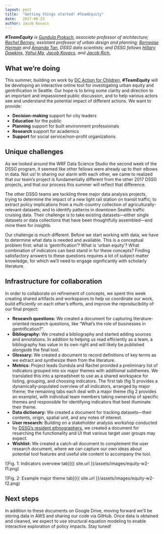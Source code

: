 ```yaml
---
layout: post
title:  "Getting things started! #TeamEquity"
date:   2017-06-23
author: Jacob Kovacs
---
```

 
***\#TeamEquity** is [Gundula Proksch,](http://realestate.washington.edu/about/people/fellows/gundula-proksch/) associate professor of architecture; [Rachel Berney,](http://realestate.washington.edu/about/people/fellows/rachel-berney/) assistant professor of urban design and planning; [Bernease Herman](http://escience.washington.edu/people/bernease-herman/) and [Amanda Tan,](http://escience.washington.edu/people/amanda-tan/) DSSG data scientists; and DSSG fellows [Hillary Dawkins,](https://uwescience.github.io/DSSG2017//2017/06/16/Hillary_Dawkins.html) [Yahui Ma,](https://uwescience.github.io/DSSG2017//2017/06/16/maya-post.html) [Jacob Kovacs,](https://uwescience.github.io/DSSG2017//2017/06/16/jtkovacs-intro.html) and [Jacob Rich.](https://uwescience.github.io/DSSG2017//2017/06/16/jrich.html)*

## What we’re doing

This summer, building on work by [DC Action for Children,](http://datatools.dcactionforchildren.org/) **\#TeamEquity** will be developing an interactive online tool for investigating urban equity and gentrification in Seattle. Our hope is to bring some clarity and direction to an important and impassioned public discussion, and to help various actors see and understand the potential impact of different actions. We want to provide:

- **Decision-making** support for city leaders
- **Education** for the public
- **Planning** support for built environment professionals
- **Research** support for academics
- **Support** for social service/non-profit organizations

## Unique challenges

As we looked around the WRF Data Science Studio the second week of the DSSG program, it seemed like other fellows were already up to their elbows in data. Not us! In sharing our alarm with each other, we came to realized that our team’s project is fundamentally different from the other 2017 DSSG projects, and that our process this summer will reflect that difference. 

The other DSSG teams are tackling three major data analysis projects, trying to determine the impact of a new light rail station on transit traffic; to extract policy implications from a multi-country collection of agriculturally-relevant datasets; and to identify patterns in downtown Seattle traffic cruising data. Their challenge is to take existing datasets—either single datasets or data collections that have been thoughtfully assembled—and mine them for insights.

Our challenge is much different. Before we start working with data, we have to determine what data is needed and available. This is a conceptual problem first: what is ‘gentrification’? What is ‘urban equity’? What combination of indicators can best stand in for these concepts? Finding satisfactory answers to these questions requires a lot of subject matter knowledge, for which we’ll need to engage significantly with scholarly literature.

## Infrastructure for collaboration

In order to collaborate on refinement of concepts, we spent this week creating shared artifacts and workspaces to help us coordinate our work, build efficiently on each other’s efforts, and improve the reproducibility of our final project:

- **Research questions:** We created a document for capturing literature-oriented research questions, like “What’s the role of businesses in gentrification?”.
- **Bibliography:** We created a bibliography and started adding sources and annotations. In addition to helping us read efficiently as a team, a bibliography has value in its own right and will likely be published alongside the final tool.
- **Glossary:** We created a document to record definitions of key terms as we extract and synthesize them from the literature.
- **Metrics:** Project leads Gundula and Rachel provided a preliminary list of indicators grouped into six major themes with additional subthemes. We translated this into a spreadsheet to use as a shared workspace for listing, grouping, and choosing indicators. The first tab (fig 1) provides a dynamically-populated overview of all indicators, arranged by major theme; the remaining tabs each deal with a major theme (fig 2 provides an example), with individual team members taking ownership of specific themes and responsible for identifying indicators that best illuminate their theme. 
- **Data dictionary:** We created a document for tracking datasets—their contents, origin, spatial unit, and any notes of interest. 
- **User research:** Building on a stakeholder analysis workshop conducted by [DSSG’s resident ethnographers,](http://escience.washington.edu/research-project/ethnography-of-data-science-collaborations/) we created a document for resarching the functionality and UI that various target user groups may expect.
- **Wishlist:** We created a catch-all document to complement the user research document, where we can capture our own ideas about potential tool features and useful site content to accompany the tool.

![Fig. 1: Indicators overview tab]({{ site.url }}/assets/images/equity-w2-f1.png)

![Fig. 2: Example major theme tab]({{ site.url }}/assets/images/equity-w2-f2.png)

## Next steps

In addition to these documents on Google Drive, moving forward we’ll be storing data in AWS and sharing our code via GitHub. Once data is obtained and cleaned, we expect to use structural equation modeling to enable interactive exploration of policy impacts. Stay tuned!
